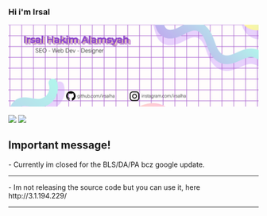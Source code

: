 ### Hi i'm Irsal
<img src="https://raw.githubusercontent.com/IrsalHa/irsalha/master/github-bg_waifu2x_photo_scale_tta_1.png" >

<a href="https://www.instagram.com/irsalha/"><img src="https://img.shields.io/badge/instagram%20@irsalha-DD2476?style=for-the-badge&logo=instagram&logoColor=white"/></a>
<a href="https://svgz.xyz/"><img height="30px" src="https://img.shields.io/badge/My%20Website:%20svgz.xyz-8E2DE2?style=for-the-badge&logo=google%20chrome&logoColor=white"/></a>
<h2>Important message!</h2>
- Currently im closed for the BLS/DA/PA bcz google update.
<hr>
- Im not releasing the source code but you can use it, here http://3.1.194.229/
<hr>
